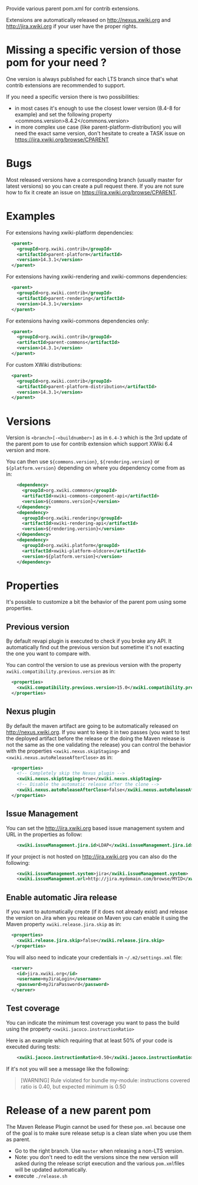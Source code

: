 Provide various parent pom.xml for contrib extensions.

Extensions are automatically released on http://nexus.xwiki.org and http://jira.xwiki.org if your user have the proper rights.

# Missing a specific version of those pom for your need ?

One version is always published for each LTS branch since that's what contrib extensions are recommended to support.

If you need a specific version there is two possibilities:
* in most cases it's enough to use the closest lower version (8.4-8 for example) and set the following property <commons.version>8.4.2</commons.version>
* in more complex use case (like parent-platform-distribution) you will need the exact same version, don't hesitate to create a TASK issue on https://jira.xwiki.org/browse/CPARENT

# Bugs

Most released versions have a corresponding branch (usually master for latest versions) so you can create a pull request there. If you are not sure how to fix it create an issue on https://jira.xwiki.org/browse/CPARENT.

# Examples

For extensions having xwiki-platform dependencies:

```xml
  <parent>
    <groupId>org.xwiki.contrib</groupId>
    <artifactId>parent-platform</artifactId>
    <version>14.3.1</version>
  </parent>
```

For extensions having xwiki-rendering and xwiki-commons dependencies:

```xml
  <parent>
    <groupId>org.xwiki.contrib</groupId>
    <artifactId>parent-rendering</artifactId>
    <version>14.3.1</version>
  </parent>
```

For extensions having xwiki-commons dependencies only:

```xml
  <parent>
    <groupId>org.xwiki.contrib</groupId>
    <artifactId>parent-commons</artifactId>
    <version>14.3.1</version>
  </parent>
```

For custom XWiki distributions:

```xml
  <parent>
    <groupId>org.xwiki.contrib</groupId>
    <artifactId>parent-platform-distribution</artifactId>
    <version>14.3.1</version>
  </parent>
```

# Versions

Version is `<branch>[-<buildnumber>]` as in `6.4-3` which is the 3rd update of the parent pom to use for contrib extension which support XWiki 6.4 version and more.

You can then use `${commons.version}`, `${rendering.version}` or `${platform.version}` depending on where you dependency come from as in:

```xml
    <dependency>
      <groupId>org.xwiki.commons</groupId>
      <artifactId>xwiki-commons-component-api</artifactId>
      <version>${commons.version}</version>
    </dependency>
    <dependency>
      <groupId>org.xwiki.rendering</groupId>
      <artifactId>xwiki-rendering-api</artifactId>
      <version>${rendering.version}</version>
    </dependency>
    <dependency>
      <groupId>org.xwiki.platform</groupId>
      <artifactId>xwiki-platform-oldcore</artifactId>
      <version>${platform.version}</version>
    </dependency>
```

# Properties

It's possible to customize a bit the behavior of the parent pom using some properties.

## Previous version

By default revapi plugin is executed to check if you broke any API. It automatically find out the previous version but sometime it's not exacting the one you want to compare with.

You can control the version to use as previous version with the property `xwiki.compatibility.previous.version` as in:

```xml
  <properties>
    <xwiki.compatibility.previous.version>15.0</xwiki.compatibility.previous.version>
  </properties>
```

## Nexus plugin

By default the maven artifact are going to be automatically released on http://nexus.xwiki.org. If you want to keep it in two passes (you want to test the deployed artifact before the release or the doing the Maven release is not the same as the one validating the release) you can control the behavior with the properties `<xwiki.nexus.skipStaging>` and `<xwiki.nexus.autoReleaseAfterClose>` as in:

```xml
  <properties>
    <!-- Completely skip the Nexus plugin -->
    <xwiki.nexus.skipStaging>true</xwiki.nexus.skipStaging>
    <!-- Disable the automatic release after the clone -->
    <xwiki.nexus.autoReleaseAfterClose>false</xwiki.nexus.autoReleaseAfterClose>
  </properties>
```

## Issue Management

You can set the http://jira.xwiki.org based issue management system and URL in the properties as follow:

```xml
    <xwiki.issueManagement.jira.id>LDAP</xwiki.issueManagement.jira.id>
```

If your project is not hosted on http://jira.xwiki.org you can also do the following:

```xml
    <xwiki.issueManagement.system>jira</xwiki.issueManagement.system>
    <xwiki.issueManagement.url>http://jira.mydomain.com/browse/MYID</xwiki.issueManagement.url>
```

## Enable automatic Jira release

If you want to automatically create (if it does not already exist) and release the version on Jira when you release on Maven you can enable it using the Maven property `xwiki.release.jira.skip` as in:

```xml
  <properties>
    <xwiki.release.jira.skip>false</xwiki.release.jira.skip>
  </properties>
```

You will also need to indicate your credentials in `~/.m2/settings.xml` file:

```xml
  <server>
    <id>jira.xwiki.org</id>
    <username>myJiraLogin</username>
    <password>myJiraPassword</password>
  </server>
```

## Test coverage

You can indicate the minimum test coverage you want to pass the build using the property `<xwiki.jacoco.instructionRatio>`

Here is an example which requiring that at least 50% of your code is executed during tests: 

```xml
    <xwiki.jacoco.instructionRatio>0.50</xwiki.jacoco.instructionRatio>
```

If it's not you will see a message like the following:

> [WARNING] Rule violated for bundle my-module: instructions covered ratio is 0.40, but expected minimum is 0.50

# Release of a new parent pom

The Maven Release Plugin cannot be used for these `pom.xml` because one of the goal is to make sure release setup is a clean slate when you use them as parent.

* Go to the right branch. Use `master` when releasing a non-LTS version.
* Note: you don't need to edit the versions since the new version will asked during the release script execution and the various `pom.xml`files will be updated automatically.
* execute `./release.sh`
